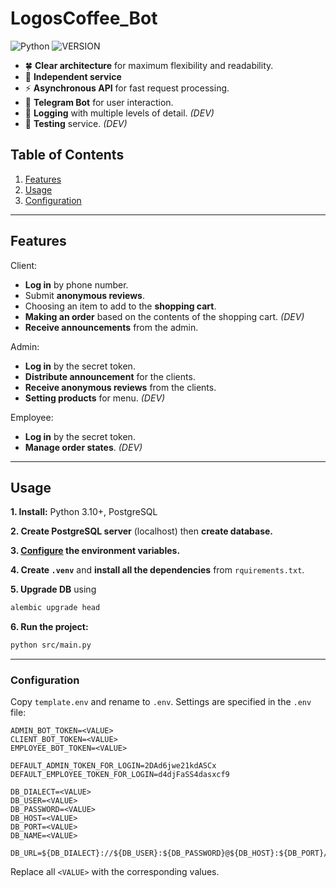 # LogosCoffee_Bot

![Python](https://img.shields.io/badge/python-3.10%2B-blue)
![VERSION](https://img.shields.io/badge/status-in%20development-yellow)

- 🍀 **Clear architecture** for maximum flexibility and readability.
- 🦅 **Independent service**
- ⚡ **Asynchronous API** for fast request processing.
- 🤖 **Telegram Bot** for user interaction.
- 📝 **Logging** with multiple levels of detail. _(DEV)_
- 🔬 **Testing** service. _(DEV)_


## Table of Contents
1. [Features](#features)
2. [Usage](#usage)  
3. [Configuration](#configuration)   

---

## Features
Client:
- **Log in** by phone number.
- Submit **anonymous reviews**.
- Choosing an item to add to the **shopping cart**.
- **Making an order** based on the contents of the shopping cart. _(DEV)_
- **Receive announcements** from the admin.

Admin:
- **Log in** by the secret token.
- **Distribute announcement** for the clients.
- **Receive anonymous reviews** from the clients.
- **Setting products** for menu. _(DEV)_

Employee:
- **Log in** by the secret token.
- **Manage order states**. _(DEV)_

---

## Usage
**1. Install:** Python 3.10+, PostgreSQL

**2. Create PostgreSQL server** (localhost) then **create database.**

**3. [Configure](#configuration) the environment variables.**

**4. Create `.venv`** and **install all the dependencies** from `rquirements.txt`.

**5. Upgrade DB** using 
```bash
alembic upgrade head
```

**6. Run the project:**
```bash
python src/main.py
```

---

### Configuration
Copy `template.env` and rename to `.env`. Settings are specified in the `.env` file:
```
ADMIN_BOT_TOKEN=<VALUE>
CLIENT_BOT_TOKEN=<VALUE>
EMPLOYEE_BOT_TOKEN=<VALUE>

DEFAULT_ADMIN_TOKEN_FOR_LOGIN=2DAd6jwe21kdASCx
DEFAULT_EMPLOYEE_TOKEN_FOR_LOGIN=d4djFaSS4dasxcf9

DB_DIALECT=<VALUE>
DB_USER=<VALUE>
DB_PASSWORD=<VALUE>
DB_HOST=<VALUE>
DB_PORT=<VALUE>
DB_NAME=<VALUE>

DB_URL=${DB_DIALECT}://${DB_USER}:${DB_PASSWORD}@${DB_HOST}:${DB_PORT}/${DB_NAME}
```
Replace all `<VALUE>` with the corresponding values.

<br><br>
